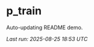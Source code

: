 # p_train

Auto-updating README demo.

<!--START_SECTION:status-->
_Last run: 2025-08-25 18:53 UTC_
<!--END_SECTION:status-->





















































































































